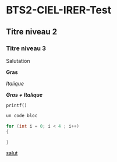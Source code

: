 # BTS2-CIEL-IRER-Test
## Titre niveau 2
### Titre niveau 3

Salutation

**Gras**

*Italique* 

***Gras + Italique***

`printf()`

```C++
un code bloc

for (int i = 0; i < 4 ; i++)
{

}
```

[salut](https://github.com/Lowgreen/BTS2-CIEL-IRER-Test)
